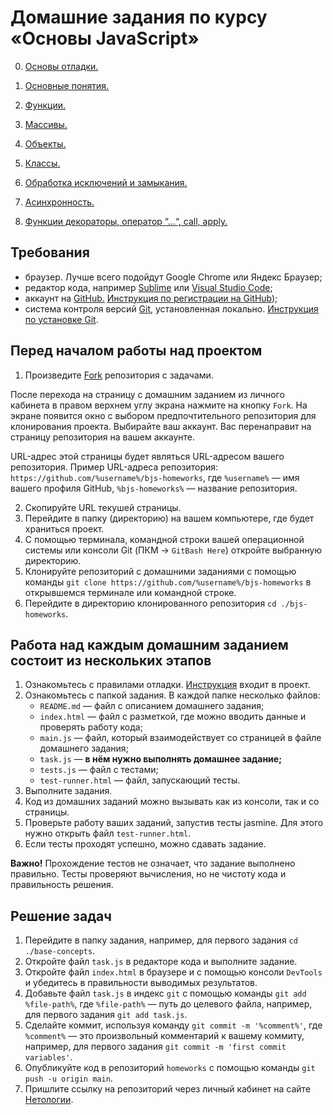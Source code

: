 # Домашние задания по курсу «Основы JavaScript»

0. [Основы отладки.](./0.debugger/)

1. [Основные понятия.](./1.base-concepts/)

2. [Функции.](./2.functions/)

3. [Массивы.](./3.arrays/)

4. [Объекты.](./4.objects/)

5. [Классы.](./5.classes/)

6. [Обработка исключений и замыкания.](./6.exception-closure/)

7. [Асинхронность.](./7.async/)

8. [Функции декораторы, оператор “...“, call, apply.](./8.decorators/)

## Требования

- браузер. Лучше всего подойдут Google Chrome или Яндекс Браузер;
- редактор кода, например [Sublime][1] или [Visual Studio Code][2];
- аккаунт на [GitHub.][7] [Инструкция по регистрации на GitHub][3]);
- система контроля версий [Git][4], установленная локально. [Инструкция по установке Git][5].

## Перед началом работы над проектом

1. Произведите [Fork][0] репозитория с задачами.

После перехода на страницу с домашним заданием из личного кабинета в правом верхнем углу экрана нажмите на кнопку `Fork`. На экране появится окно с выбором предпочтительного репозитория для клонирования проекта. Выбирайте ваш аккаунт. Вас перенаправит на страницу репозитория на вашем аккаунте.

URL-адрес этой страницы будет являться URL-адресом вашего репозитория. Пример URL-адреса репозитория:
`https://github.com/%username%/bjs-homeworks`, где `%username%` — имя вашего профиля GitHub, `%bjs-homeworks%` — название репозитория.

2. Скопируйте URL текушей страницы.
3. Перейдите в папку (директорию) на вашем компьютере, где будет храниться проект.
4. С помощью терминала, командной строки вашей операционной системы или консоли Git (ПКМ -> `GitBash Here`) откройте выбранную директорию.
5. Клонируйте репозиторий с домашними заданиями с помощью команды `git clone https://github.com/%username%/bjs-homeworks` в открывшемся терминале или командной строке.
6. Перейдите в директорию клонированного репозитория `cd ./bjs-homeworks`.

## Работа над каждым домашним заданием состоит из нескольких этапов

1. Ознакомьтесь с правилами отладки. [Инструкция](https://github.com/netology-code/bjs-2-homeworks/tree/main/0.debugger) входит в проект.
2. Ознакомьтесь с папкой задания. В каждой папке несколько файлов:
   * `README.md` — файл с описанием домашнего задания;
   * `index.html` — файл с разметкой, где можно вводить данные и проверять работу кода;
   * `main.js` — файл, который взаимодействует со страницей в файле домашнего задания;
   * `task.js` — **в нём нужно выполнять домашнее задание;**
   * `tests.js` — файл с тестами;
   * `test-runner.html` — файл, запускающий тесты.
3. Выполните задания.
4. Код из домашних заданий можно вызывать как из консоли, так и со страницы.
5. Проверьте работу ваших заданий, запустив тесты jasmine. Для этого нужно открыть файл `test-runner.html`.
6. Если тесты проходят успешно, можно сдавать задание.

**Важно!** Прохождение тестов не означает, что задание выполнено правильно. Тесты проверяют вычисления, но не чистоту кода и правильность решения.

## Решение задач

1. Перейдите в папку задания, например, для первого задания `cd ./base-concepts`.
2. Откройте файл `task.js` в редакторе кода и выполните задание.
3. Откройте файл `index.html` в браузере и с помощью консоли `DevTools` и убедитесь в правильности выводимых результатов.
4. Добавьте файл `task.js` в индекс `git` с помощью команды `git add %file-path%`, где `%file-path%` — путь до целевого файла, например, для первого задания `git add task.js`.
5. Сделайте коммит, используя команду `git commit -m '%comment%'`, где `%comment%` — это произвольный комментарий к вашему коммиту, например, для первого задания `git commit -m 'first commit variables'`.
6. Опубликуйте код в репозиторий `homeworks` с помощью команды `git push -u origin main`.
7. Пришлите ссылку на репозиторий через личный кабинет на сайте [Нетологии][6].

[0]: https://ru.wikipedia.org/wiki/%D0%A4%D0%BE%D1%80%D0%BA
[1]: https://www.sublimetext.com/
[2]: https://code.visualstudio.com/
[3]: https://github.com/netology-code/guides/tree/master/github
[4]: https://git-scm.com/
[5]: https://github.com/netology-code/guides/blob/master/git/README.md
[6]: https://netology.ru/
[7]: https://github.com/
